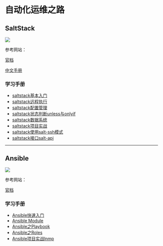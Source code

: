 # 自动化运维之路
## SaltStack
![](https://raw.githubusercontent.com/buji595/automation/master/SaltStack/saltstack-logo.png)

参考网站：

[官档](https://docs.saltstack.com/en/latest/)

[中文手册](https://github.com/watermelonbig/SaltStack-Chinese-ManualBook)
### 学习手册
- [saltstack基本入门](https://buji595.github.io/2019/05/13/saltstack%E5%9F%BA%E6%9C%AC%E5%85%A5%E9%97%A8/)
- [saltstack远程执行](https://buji595.github.io/2019/05/14/saltstack%E8%BF%9C%E7%A8%8B%E6%89%A7%E8%A1%8C/)
- [saltstack配置管理](https://buji595.github.io/2019/05/15/saltstack%E9%85%8D%E7%BD%AE%E7%AE%A1%E7%90%86/)
- [saltstack状态判断unless与onlyif](https://buji595.github.io/2019/05/17/saltstack%E7%8A%B6%E6%80%81%E5%88%A4%E6%96%ADunless%E4%B8%8Eonlyif/)
- [saltstack数据系统](https://buji595.github.io/2019/05/17/saltstack%E6%95%B0%E6%8D%AE%E7%B3%BB%E7%BB%9F/)
- [saltstack项目实战](https://buji595.github.io/2019/05/21/saltstack%E9%A1%B9%E7%9B%AE%E5%AE%9E%E6%88%98/)
- [saltstack使用salt-ssh模式](https://buji595.github.io/2019/05/20/saltstack%E4%BD%BF%E7%94%A8salt-ssh/)
- [saltstack接口salt-api](https://buji595.github.io/2019/05/20/saltstack%E6%8E%A5%E5%8F%A3salt-api/)


----

## Ansible
![](https://raw.githubusercontent.com/buji595/automation/master/Ansible/ansible-logo.jpg)

参考网站：

[官档](https://docs.ansible.com/ansible/latest/index.html)

### 学习手册
- [Ansible快速入门](https://buji595.github.io/2019/05/26/Ansible%E5%BF%AB%E9%80%9F%E5%85%A5%E9%97%A8/)
- [Ansible Module](https://buji595.github.io/2019/05/27/Ansible%20Ad-hoc%E5%B8%B8%E7%94%A8Module/)
- [Ansible之Playbook](https://buji595.github.io/2019/05/29/Ansible%E4%B9%8BPlaybook/)
- [Ansible之Roles](https://buji595.github.io/2019/06/03/Ansible%E4%B9%8BRoles/)
- [Ansible项目实战lnmp](https://buji595.github.io/2019/06/05/Ansible%E9%A1%B9%E7%9B%AE%E5%AE%9E%E6%88%98lnmp/#more)
